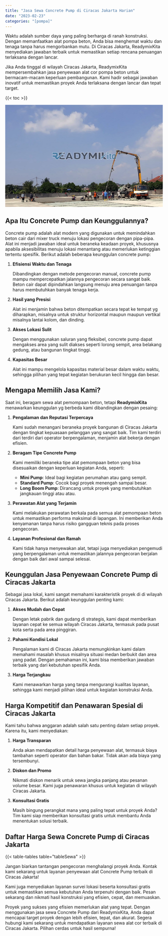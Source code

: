 ```yaml
---
title: "Jasa Sewa Concrete Pump di Ciracas Jakarta Harian"
date: "2023-02-23"
categories: "[pompa]"
---
```


Waktu adalah sumber daya yang paling berharga di ranah konstruksi. Dengan memanfaatkan alat pompa beton, Anda bisa menghemat waktu dan tenaga tanpa harus mengorbankan mutu. Di Ciracas Jakarta, ReadymixKita menyediakan jawaban terbaik untuk memastikan setiap rencana penuangan terlaksana dengan lancar.

Jika Anda tinggal di wilayah Ciracas Jakarta, ReadymixKita mempersembahkan jasa penyewaan alat cor pompa beton untuk bermacam-macam keperluan pembangunan. Kami hadir sebagai jawaban inovatif untuk memastikan proyek Anda terlaksana dengan lancar dan tepat target.

{{< toc >}}

![Jasa Sewa Concrete Pump di Ciracas Jakarta Harian](/images/pompa/sewa-pompa-08.jpg)

## Apa Itu Concrete Pump dan Keunggulannya?

Concrete pump adalah alat modern yang digunakan untuk memindahkan beton cair dari mixer truck menuju lokasi pengecoran dengan pipa-pipa. Alat ini menjadi jawaban ideal untuk beraneka keadaan proyek, khususnya apabila aksesibilitas menuju lokasi menantang atau memerlukan ketinggian tertentu spesifik. Berikut adalah beberapa keunggulan concrete pump:

1. **Efisiensi Waktu dan Tenaga**

   Dibandingkan dengan metode pengecoran manual, concrete pump mampu mempercepatkan jalannya pengecoran secara sangat baik. Beton cair dapat dipindahkan langsung menuju area penuangan tanpa harus membutuhkan banyak tenaga kerja.

2. **Hasil yang Presisi**

   Alat ini menjamin bahwa beton ditempatkan secara tepat ke tempat yg diharapkan, misalnya untuk struktur horizontal maupun maupun vertikal misalnya lantai kolom, dan dinding.

3. **Akses Lokasi Sulit**

   Dengan menggunakan saluran yang fleksibel, concrete pump dapat mengakses area yang sulit diakses seperti lorong sempit, area belakang gedung, atau bangunan tingkat tinggi.

4. **Kapasitas Besar**

   Alat ini mampu mengelola kapasitas material besar dalam waktu waktu, sehingga pilihan yang tepat kegiatan berukuran kecil hingga dan besar.

## Mengapa Memilih Jasa Kami?

Saat ini, beragam sewa alat pemompaan beton, tetapi **ReadymixKita** menawarkan keunggulan yg berbeda kami dibandingkan dengan pesaing:

1. **Pengalaman dan Reputasi Terpercaya**

   Kami sudah menangani beraneka proyek bangunan di Ciracas Jakarta dengan tingkat kepuasaan pelanggan yang sangat baik. Tim kami terdiri dari terdiri dari operator berpengalaman, menjamin alat bekerja dengan efisien.

2. **Beragam Tipe Concrete Pump**

   Kami memiliki beraneka tipe alat pemompaan beton yang bisa disesuaikan dengan keperluan kegiatan Anda, seperti:
   - **Mini Pump**: Ideal bagi kegiatan perumahan atau gang sempit.
   - **Standard Pump**: Cocok bagi proyek menengah sampai besar.
   - **Long Boom Pump**: Dirancang untuk proyek yang membutuhkan jangkauan tinggi atau atau.

3. **Perawatan Alat yang Terjamin**

   Kami melakukan perawatan berkala pada semua alat pemompaan beton untuk memastikan performa maksimal di lapangan. Ini memberikan Anda kenyamanan tanpa harus risiko gangguan teknis pada proses pengecoran.

4. **Layanan Profesional dan Ramah**

   Kami tidak hanya menyewakan alat, tetapi juga menyediakan pengemudi yang berpengalaman untuk memastikan jalannya pengecoran berjalan dengan baik dari awal sampai selesai.

## Keunggulan Jasa Penyewaan Concrete Pump di Ciracas Jakarta

Sebagai jasa lokal, kami sangat memahami karakteristik proyek di di wilayah Ciracas Jakarta. Berikut adalah keunggulan penting kami:

1. **Akses Mudah dan Cepat**

   Dengan letak pabrik dan gudang di strategis, kami dapat memberikan layanan cepat ke semua wilayah Ciracas Jakarta, termasuk pada pusat kota serta pada area pinggiran.

2. **Pahami Kondisi Lokal**

   Pengalaman kami di Ciracas Jakarta memungkinkan kami dalam memahami masalah khusus misalnya situasi medan berbukit dan area yang padat. Dengan pemahaman ini, kami bisa memberikan jawaban terbaik yang dari kebutuhan spesifik Anda.

3. **Harga Terjangkau**

   Kami menawarkan harga yang tanpa mengurangi kualitas layanan, sehingga kami menjadi pilihan ideal untuk kegiatan konstruksi Anda.

## Harga Kompetitif dan Penawaran Spesial di Ciracas Jakarta

Kami tahu bahwa anggaran adalah salah satu penting dalam setiap proyek. Karena itu, kami menyediakan:

1. **Harga Transparan**

   Anda akan mendapatkan detail harga penyewaan alat, termasuk biaya tambahan seperti operator dan bahan bakar. Tidak akan ada biaya yang tersembunyi.

2. **Diskon dan Promo**

   Nikmati diskon menarik untuk sewa jangka panjang atau pesanan volume besar. Kami juga penawaran khusus untuk kegiatan di wilayah Ciracas Jakarta.

3. **Konsultasi Gratis**

   Masih bingung perangkat mana yang paling tepat untuk proyek Anda? Tim kami siap memberikan konsultasi gratis untuk membantu Anda menentukan solusi terbaik.

## Daftar Harga Sewa Concrete Pump di Ciracas Jakarta

{{< table-tables table="tableSewa" >}}

Jangan biarkan tantangan pengecoran menghalangi proyek Anda. Kontak kami sekarang untuk layanan penyewaan alat Concrete Pump terbaik di Ciracas Jakarta!

Kami juga menyediakan layanan survei lokasi beserta konsultasi gratis untuk memastikan semua kebutuhan Anda terpenuhi dengan baik. Pesan sekarang dan nikmati hasil konstruksi yang efisien, cepat, dan memuaskan.

Proyek yang sukses yang efisien memerlukan alat yang tepat. Dengan menggunakan jasa sewa Concrete Pump dari ReadymixKita, Anda dapat mencapai target proyek dengan lebih efisien, tepat, dan akurat. Segera hubungi kami sekarang untuk mendapatkan layanan sewa alat cor terbaik di Ciracas Jakarta. Pilihan cerdas untuk hasil sempurna!